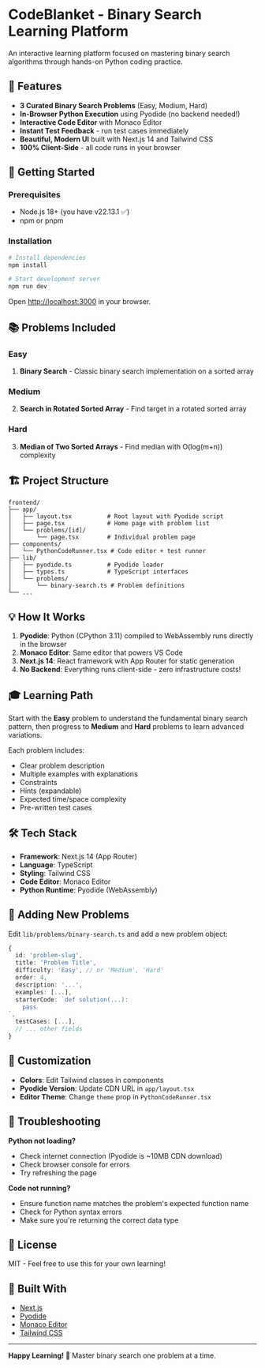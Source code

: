 # CodeBlanket - Binary Search Learning Platform

An interactive learning platform focused on mastering binary search algorithms through hands-on Python coding practice.

## 🎯 Features

- **3 Curated Binary Search Problems** (Easy, Medium, Hard)
- **In-Browser Python Execution** using Pyodide (no backend needed!)
- **Interactive Code Editor** with Monaco Editor
- **Instant Test Feedback** - run test cases immediately
- **Beautiful, Modern UI** built with Next.js 14 and Tailwind CSS
- **100% Client-Side** - all code runs in your browser

## 🚀 Getting Started

### Prerequisites

- Node.js 18+ (you have v22.13.1 ✅)
- npm or pnpm

### Installation

```bash
# Install dependencies
npm install

# Start development server
npm run dev
```

Open [http://localhost:3000](http://localhost:3000) in your browser.

## 📚 Problems Included

### Easy

1. **Binary Search** - Classic binary search implementation on a sorted array

### Medium

2. **Search in Rotated Sorted Array** - Find target in a rotated sorted array

### Hard

3. **Median of Two Sorted Arrays** - Find median with O(log(m+n)) complexity

## 🏗️ Project Structure

```
frontend/
├── app/
│   ├── layout.tsx          # Root layout with Pyodide script
│   ├── page.tsx            # Home page with problem list
│   └── problems/[id]/
│       └── page.tsx        # Individual problem page
├── components/
│   └── PythonCodeRunner.tsx # Code editor + test runner
├── lib/
│   ├── pyodide.ts          # Pyodide loader
│   ├── types.ts            # TypeScript interfaces
│   └── problems/
│       └── binary-search.ts # Problem definitions
└── ...
```

## 💡 How It Works

1. **Pyodide**: Python (CPython 3.11) compiled to WebAssembly runs directly in the browser
2. **Monaco Editor**: Same editor that powers VS Code
3. **Next.js 14**: React framework with App Router for static generation
4. **No Backend**: Everything runs client-side - zero infrastructure costs!

## 🎓 Learning Path

Start with the **Easy** problem to understand the fundamental binary search pattern, then progress to **Medium** and **Hard** problems to learn advanced variations.

Each problem includes:

- Clear problem description
- Multiple examples with explanations
- Constraints
- Hints (expandable)
- Expected time/space complexity
- Pre-written test cases

## 🛠️ Tech Stack

- **Framework**: Next.js 14 (App Router)
- **Language**: TypeScript
- **Styling**: Tailwind CSS
- **Code Editor**: Monaco Editor
- **Python Runtime**: Pyodide (WebAssembly)

## 📝 Adding New Problems

Edit `lib/problems/binary-search.ts` and add a new problem object:

```typescript
{
  id: 'problem-slug',
  title: 'Problem Title',
  difficulty: 'Easy', // or 'Medium', 'Hard'
  order: 4,
  description: '...',
  examples: [...],
  starterCode: `def solution(...):
    pass
`,
  testCases: [...],
  // ... other fields
}
```

## 🎨 Customization

- **Colors**: Edit Tailwind classes in components
- **Pyodide Version**: Update CDN URL in `app/layout.tsx`
- **Editor Theme**: Change `theme` prop in `PythonCodeRunner.tsx`

## 🐛 Troubleshooting

**Python not loading?**

- Check internet connection (Pyodide is ~10MB CDN download)
- Check browser console for errors
- Try refreshing the page

**Code not running?**

- Ensure function name matches the problem's expected function name
- Check for Python syntax errors
- Make sure you're returning the correct data type

## 📄 License

MIT - Feel free to use this for your own learning!

## 🙏 Built With

- [Next.js](https://nextjs.org/)
- [Pyodide](https://pyodide.org/)
- [Monaco Editor](https://microsoft.github.io/monaco-editor/)
- [Tailwind CSS](https://tailwindcss.com/)

---

**Happy Learning! 🚀** Master binary search one problem at a time.
